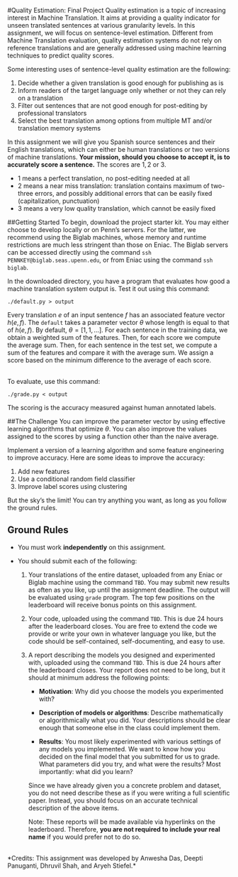#Quality Estimation: Final Project
Quality estimation is a topic of increasing interest in Machine Translation. It aims at providing a quality indicator for unseen translated sentences at various granularity levels. In this assignment, we will focus on sentence-level estimation. Different from Machine Translation evaluation, quality estimation systems do not rely on reference translations and are generally addressed using machine learning techniques to predict quality scores.

Some interesting uses of sentence-level quality estimation are the following:

1. Decide whether a given translation is good enough for publishing as is
2. Inform readers of the target language only whether or not they can rely on a translation
3. Filter out sentences that are not good enough for post-editing by professional translators
4. Select the best translation among options from multiple MT and/or translation memory systems

In this assignment we will give you Spanish source sentences and their English translations, which can either be human translations or two versions of machine translations. **Your mission, should you choose to accept it, is to accurately score a sentence.** The scores are $1, 2$ or $3$.

+ 1 means a perfect translation, no post-editing needed at all
+ 2 means a near miss translation: translation contains maximum of two-three errors, and possibly additional errors that can be easily fixed (capitalization, punctuation)
+ 3 means a very low quality translation, which cannot be easily fixed


##Getting Started
To begin, download the project starter kit. You may either choose to develop locally or on Penn’s servers. For the latter, we recommend using the Biglab machines, whose memory and runtime restrictions are much less stringent than those on Eniac. The Biglab servers can be accessed directly using the command `ssh PENNKEY@biglab.seas.upenn.edu`, or from Eniac using the command `ssh biglab`.

In the downloaded directory, you have a program that evaluates how good a machine translation system output is. Test it out using this command:

```
./default.py > output
```
Every translation $e$ of an input sentence $f$ has an associated feature vector $h(e, f)$. The `default` takes a parameter vector $\theta$ whose length is equal to that of $h(e, f)$. By default, $\theta = [1, 1, \ldots]$. For each sentence in the training data, we obtain a weighted sum of the features. Then, for each score we compute the average sum. Then, for each sentence in the test set, we compute a sum of the features and compare it with the average sum. We assign a score based on the minimum difference to the average of each score.

<br />
To evaluate, use this command:

```
./grade.py < output
```
The scoring is the accuracy measured against human annotated labels.

##The Challenge
You can improve the parameter vector by using effective learning algorithms that optimize $\theta$. You can also improve the values assigned to the scores by using a function other than the naive average.

Implement a version of a learning algorithm and some feature engineering to improve accuracy.  Here are some ideas to improve the accuracy:

1. Add new features
2. Use a conditional random field classifier
3. Improve label scores using clustering

But the sky’s the limit! You can try anything you want, as long as you follow the ground rules.

## Ground Rules

* You must work **independently** on this assignment.

* You should submit each of the following:

    1.  Your translations of the entire dataset, uploaded from any Eniac or Biglab machine
        using the command `TBD`.
        You may submit new results as often as you like, up until the assignment deadline.
        The output will be evaluated using `grade` program.
        The top few positions on the leaderboard will receive bonus points on this assignment.

    2.  Your code, uploaded using the command `TBD`. This is due 24 hours after the leaderboard closes. You are free to extend the code we provide or write your own in whatever language you like, but the code should be self-contained, self-documenting, and easy to use.
  
    3.  A report describing the models you designed and experimented with, uploaded
        using the command `TBD`. This is due 24 hours after the leaderboard closes. Your report does not need to be
        long, but it should at minimum address the following points:

        * **Motivation**: Why did you choose the models you experimented with?

        * **Description of models or algorithms**: Describe mathematically or algorithmically what you did. Your descriptions should be clear enough that someone else in the class could implement them.

        * **Results**: You most likely experimented with various settings of any models you implemented. We want to know how you decided on the final model that you submitted for us to grade. What parameters did you try, and what were the results? Most importantly: what did you learn?

        Since we have already given you a concrete problem and dataset, you do not
        need describe these as if you were writing a full scientific paper. Instead,
        you should focus on an accurate technical description of the above items.

        Note: These reports will be made available via hyperlinks on the leaderboard.
        Therefore, **you are not required to include your real name** if you would prefer not
        to do so.
  
<br />
*Credits: This assignment was developed by Anwesha Das, Deepti Panuganti, Dhruvil Shah, and Aryeh Stiefel.*